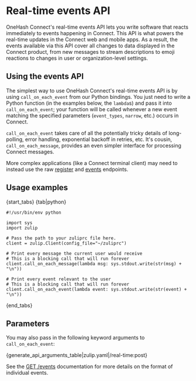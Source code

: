 # Real-time events API

OneHash Connect's real-time events API lets you write software that reacts
immediately to events happening in Connect.  This API is what powers the
real-time updates in the Connect web and mobile apps.  As a result, the
events available via this API cover all changes to data displayed in
the Connect product, from new messages to stream descriptions to
emoji reactions to changes in user or organization-level settings.

## Using the events API

The simplest way to use OneHash Connect's real-time events API is by using
`call_on_each_event` from our Python bindings.  You just need to write
a Python function (in the examples below, the `lambda`s) and pass it
into `call_on_each_event`; your function will be called whenever a new
event matching the specified parameters (`event_types`, `narrow`,
etc.) occurs in Connect.

`call_on_each_event` takes care of all the potentially tricky details
of long-polling, error handling, exponential backoff in retries, etc.
It's cousin, `call_on_each_message`, provides an even simpler
interface for processing Connect messages.

More complex applications (like a Connect terminal client) may need to
instead use the raw [register](/api/register-queue) and
[events](/api/get-events) endpoints.

## Usage examples

{start_tabs}
{tab|python}

```
#!/usr/bin/env python

import sys
import zulip

# Pass the path to your zuliprc file here.
client = zulip.Client(config_file="~/zuliprc")

# Print every message the current user would receive
# This is a blocking call that will run forever
client.call_on_each_message(lambda msg: sys.stdout.write(str(msg) + "\n"))

# Print every event relevant to the user
# This is a blocking call that will run forever
client.call_on_each_event(lambda event: sys.stdout.write(str(event) + "\n"))
```

{end_tabs}

## Parameters

You may also pass in the following keyword arguments to `call_on_each_event`:

{generate_api_arguments_table|zulip.yaml|/real-time:post}

See the [GET /events](/api/get-events) documentation for
more details on the format of individual events.
